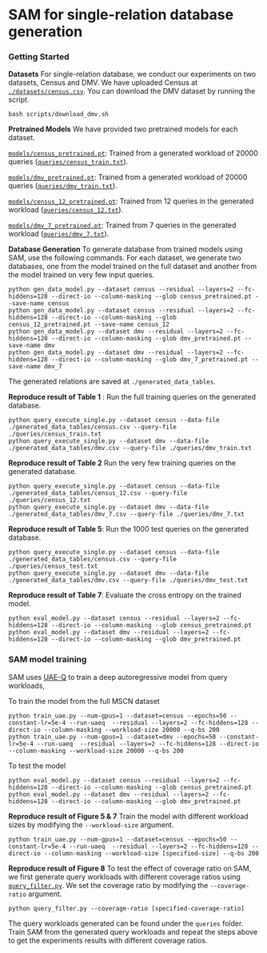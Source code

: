 # SAM for single-relation database generation
### Getting Started

**Datasets** For single-relation database, we conduct our experiments on two datasets, Census and DMV. We have uploaded Census at [`./datasets/census.csv`](./datasets/census.csv). You can download the DMV dataset by running the script.
```
bash scripts/download_dmv.sh
```
**Pretrained Models** We have provided two pretrained models for each dataset.

[`models/census_pretrained.pt`](models/census_pretrained.pt): Trained from a generated workload of 20000 queries ([`queries/census_train.txt`](queries/census_train.txt)).

[`models/dmv_pretrained.pt`](models/dmv_pretrained.pt): Trained from a generated workload of 20000 queries ([`queries/dmv_train.txt`](queries/dmv_21000.txt)).

[`models/census_12_pretrained.pt`](models/census_12_pretrained.pt): Trained from 12 queries in the generated workload ([`queries/census_12.txt`](queries/census_12.txt)).

[`models/dmv_7_pretrained.pt`](models/dmv_7_pretrained.pt): Trained from 7 queries in the generated workload ([`queries/dmv_7.txt`](queries/dmv_7.txt)).

**Database Generation** To generate database from trained models using SAM, use the following commands. For each dataset, we generate two databases, one from the model trained on the full dataset and another from the model trained on very few input queries.
```
python gen_data_model.py --dataset census --residual --layers=2 --fc-hiddens=128 --direct-io --column-masking --glob census_pretrained.pt --save-name census
python gen_data_model.py --dataset census --residual --layers=2 --fc-hiddens=128 --direct-io --column-masking --glob census_12_pretrained.pt --save-name census_12
python gen_data_model.py --dataset dmv --residual --layers=2 --fc-hiddens=128 --direct-io --column-masking --glob dmv_pretrained.pt --save-name dmv
python gen_data_model.py --dataset dmv --residual --layers=2 --fc-hiddens=128 --direct-io --column-masking --glob dmv_7_pretrained.pt --save-name dmv_7
```
The generated relations are saved at `./generated_data_tables`.

**Reproduce result of Table 1** : Run the full training queries on the generated database.
```
python query_execute_single.py --dataset census --data-file ./generated_data_tables/census.csv --query-file ./queries/census_train.txt
python query_execute_single.py --dataset dmv --data-file ./generated_data_tables/dmv.csv --query-file ./queries/dmv_train.txt
```

**Reproduce result of Table 2** Run the very few training queries on the generated database.
```
python query_execute_single.py --dataset census --data-file ./generated_data_tables/census_12.csv --query-file ./queries/census_12.txt
python query_execute_single.py --dataset dmv --data-file ./generated_data_tables/dmv_7.csv --query-file ./queries/dmv_7.txt
```

**Reproduce result of Table 5**: Run the 1000 test queries on the generated database.
```
python query_execute_single.py --dataset census --data-file ./generated_data_tables/census.csv --query-file ./queries/census_test.txt
python query_execute_single.py --dataset dmv --data-file ./generated_data_tables/dmv.csv --query-file ./queries/dmv_test.txt
```

**Reproduce result of Table 7**: Evaluate the cross entropy on the trained model.
```
python eval_model.py --dataset census --residual --layers=2 --fc-hiddens=128 --direct-io --column-masking --glob census_pretrained.pt
python eval_model.py --dataset dmv --residual --layers=2 --fc-hiddens=128 --direct-io --column-masking --glob dmv_pretrained.pt
```

### SAM model training
SAM uses [UAE-Q](https://github.com/pagegitss/UAE) to train a deep autoregressive model from query workloads, 

To train the model from the full MSCN dataset
```
python train_uae.py --num-gpus=1 --dataset=census --epochs=50 --constant-lr=5e-4 --run-uaeq  --residual --layers=2 --fc-hiddens=128 --direct-io --column-masking --workload-size 20000 --q-bs 200
python train_uae.py --num-gpus=1 --dataset=dmv --epochs=50 --constant-lr=5e-4 --run-uaeq  --residual --layers=2 --fc-hiddens=128 --direct-io --column-masking --workload-size 20000 --q-bs 200
```

To test the model
```
python eval_model.py --dataset census --residual --layers=2 --fc-hiddens=128 --direct-io --column-masking --glob census_pretrained.pt
python eval_model.py --dataset dmv --residual --layers=2 --fc-hiddens=128 --direct-io --column-masking --glob dmv_pretrained.pt
```

**Reproduce result of Figure 5 & 7** Train the model with different workload sizes by modifying the `--workload-size` argument.
```
python train_uae.py --num-gpus=1 --dataset=census --epochs=50 --constant-lr=5e-4 --run-uaeq  --residual --layers=2 --fc-hiddens=128 --direct-io --column-masking --workload-size [specified-size] --q-bs 200
```

**Reproduce result of Figure 8** To test the effect of coverage ratio on SAM, we first generate query workloads with different coverage ratios using [`query_filter.py`](query_filter.py). We set the coverage ratio by modifying the `--coverage-ratio` argument.
```
python query_filter.py --coverage-ratio [specified-coverage-ratio]
```
The query workloads generated can be found under the `queries` folder. Train SAM from the generated query workloads and repeat the steps above to get the experiments results with different coverage ratios.
